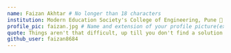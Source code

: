 ```yaml
---
name: Faizan Akhtar # No longer than 18 characters
institution: Modern Education Society's College of Engineering, Pune 🚩 # no longer than 58 characters
profile_pic: faizan.jpg # Name and extension of your profile picture(ex. mona.png)
quote: Things aren't that difficult, up till you don't find a solution. Happy Learning!  # no longer than 100 characters
github_user: faizan8684
---
```

